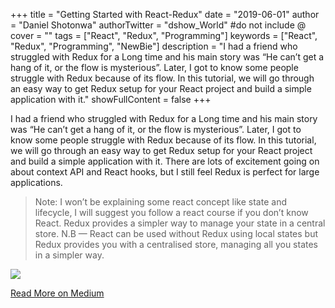 +++
title = "Getting Started with React-Redux"
date = "2019-06-01"
author = "Daniel Shotonwa"
authorTwitter = "dshow_World" #do not include @
cover = ""
tags = ["React", "Redux", "Programming"]
keywords = ["React", "Redux", "Programming", "NewBie"]
description = "I had a friend who struggled with Redux for a Long time and his main story was “He can’t get a hang of it, or the flow is mysterious”. Later, I got to know some people struggle with Redux because of its flow. In this tutorial, we will go through an easy way to get Redux setup for your React project and build a simple application with it."
showFullContent = false
+++

I had a friend who struggled with Redux for a Long time and his main story was “He can’t get a hang of it, or the flow is mysterious”. Later, I got to know some people struggle with Redux because of its flow. In this tutorial, we will go through an easy way to get Redux setup for your React project and build a simple application with it.
There are lots of excitement going on about context API and React hooks, but I still feel Redux is perfect for large applications.

> Note: I won’t be explaining some react concept like state and lifecycle, I will suggest you follow a react course if you don’t know React. Redux provides a simpler way to manage your state in a central store.  N.B — React can be used without Redux using local states but Redux provides you with a centralised store, managing all you states in a simpler way.

![](https://miro.medium.com/max/1400/1*2dJ3D8gz4CVy3EtOJQNZvw.png)

[Read More on Medium](https://medium.com/@danielshotonwa53/getting-started-with-redux-901093acc269)

